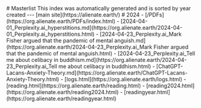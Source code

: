 <head>
<script async src="https://analytics.goinghome.earth/script.js" data-website-id="519b085c-73db-408b-bf40-6cb4d158dfbc"></script>
</head>
# Masterlist
This index was automatically generated and is sorted by year created
---
[main site](https://alienate.earth/)
# 2024
- [/PDFs](https://org.alienate.earth/PDFs/index.html)
- [2024-04-01_Perplexity.ai_hyperstitions.md](https://org.alienate.earth/2024-04-01_Perplexity.ai_hyperstitions.html)
- [2024-04-23_Perplexity.ai_Mark Fisher argued that the pandemic of mental anguish.md](https://org.alienate.earth/2024-04-23_Perplexity.ai_Mark Fisher argued that the pandemic of mental anguish.html)
- [2024-04-23_Perplexity.ai_Tell me about celibacy in buddhism.md](https://org.alienate.earth/2024-04-23_Perplexity.ai_Tell me about celibacy in buddhism.html)
- [ChatGPT-Lacans-Anxiety-Theory.md](https://org.alienate.earth/ChatGPT-Lacans-Anxiety-Theory.html)
- [logs.html](https://org.alienate.earth/logs.html)
- [reading.html](https://org.alienate.earth/reading.html)
- [reading2024.html](https://org.alienate.earth/reading2024.html)
- [readingyear.html](https://org.alienate.earth/readingyear.html)
